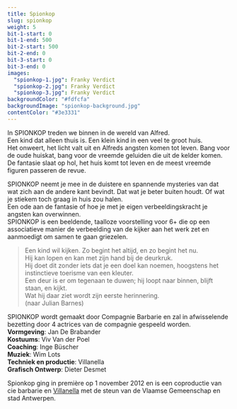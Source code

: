 ```yaml
---
title: Spionkop
slug: spionkop
weight: 5
bit-1-start: 0
bit-1-end: 500
bit-2-start: 500
bit-2-end: 0
bit-3-start: 0
bit-3-end: 0
images:
  "spionkop-1.jpg": Franky Verdict
  "spionkop-2.jpg": Franky Verdict
  "spionkop-3.jpg": Franky Verdict
backgroundColor: "#fdfcfa"
backgroundImage: "spionkop-background.jpg"
contentColor: "#3e3331"
---
```

<style>
  #background-bit-1 {
    width: 100%;
    height: 477px;
    position: absolute;
    background: url({{ .Site.BaseURL }}img/spionkop-bit-1.png) no-repeat top left;
  }

  @media (min-width: 666px) {
    #background-bit-2 {
      width: 100%;
      height: 589px;
      position: absolute;
      background: url({{ .Site.BaseURL }}img/spionkop-bit-2.png) no-repeat top right;
    }
  }
</style>

In SPIONKOP treden we binnen in de wereld van Alfred.<br>
Een kind dat alleen thuis is. Een klein kind in een veel te groot huis.<br>
Het onweert, het licht valt uit en Alfreds angsten komen tot leven. Bang voor de oude huiskat, bang voor de vreemde geluiden die uit de kelder komen. De fantasie slaat op hol, het huis komt tot leven en de meest vreemde figuren passeren de revue.

SPIONKOP neemt je mee in de duistere en spannende mysteries van dat wat zich aan de andere kant bevindt. Dat wat je beter buiten houdt. Of wat je stiekem toch graag in huis zou halen.<br>
Een ode aan de fantasie of hoe je met je eigen verbeeldingskracht je angsten kan overwinnen.<br>
SPIONKOP is een beeldende, taalloze voorstelling voor 6+ die op een associatieve manier de verbeelding van de kijker aan het werk zet en aanmoedigt om samen te gaan griezelen.


> Een kind wil kijken. Zo begint het altijd, en zo begint het nu.<br>
Hij kan lopen  en kan met zijn hand bij de deurkruk.<br>
Hij doet dit zonder iets dat je een doel kan noemen, hoogstens het instinctieve toerisme van een kleuter.<br>
Een deur is er om tegenaan te duwen; hij loopt naar binnen, blijft staan, en kijkt.<br>
Wat hij daar ziet wordt  zijn eerste herinnering.<br>
(naar Julian Barnes)

SPIONKOP wordt gemaakt door Compagnie Barbarie en zal in afwisselende bezetting door 4 actrices van de compagnie gespeeld worden.
**Vormgeving**: Jan De Brabander<br>
**Kostuums**: Viv Van der Poel<br>
**Coaching**: Inge Büscher <br>
**Muziek**: Wim Lots <br>
**Techniek en productie**: Villanella <br>
**Grafisch Ontwerp**: Dieter Desmet

Spionkop ging in première op 1 november 2012 en is een coproductie van cie barbarie en <a href="http://www.villanella.be/">Villanella</a> met de steun van de Vlaamse Gemeenschap en stad Antwerpen.

